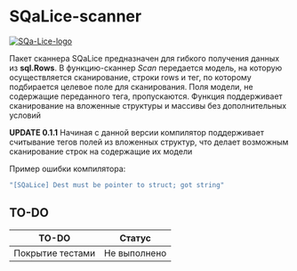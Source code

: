 # SQaLice-scanner

<a href="https://ibb.co/4YJPnGn"><img src="https://i.ibb.co/4YJPnGn/SQa-Lice-logo.png" alt="SQa-Lice-logo" border="0"></a>

Пакет сканнера SQaLice предназначен для гибкого получения данных из __sql.Rows__. В функцию-сканнер *Scan* передается модель, на которую осуществляется сканирование,
строки rows и тег, по которому подбирается целевое поле для сканирования. Поля модели, не содержащие переданного тега, пропускаются. Функция поддерживает сканирование на вложенные структуры и массивы без дополнительных условий

__UPDATE 0.1.1__
Начиная с данной версии компилятор поддерживает считывание тегов полей из вложенных структур, что делает возможным сканирование строк на содержащие их модели

Пример ошибки компилятора:

```go
"[SQaLice] Dest must be pointer to struct; got string"
```

## TO-DO

| TO-DO             | Статус        |
| ----------------- | ------------- |
| Покрытие тестами  | Не выполнено  |
